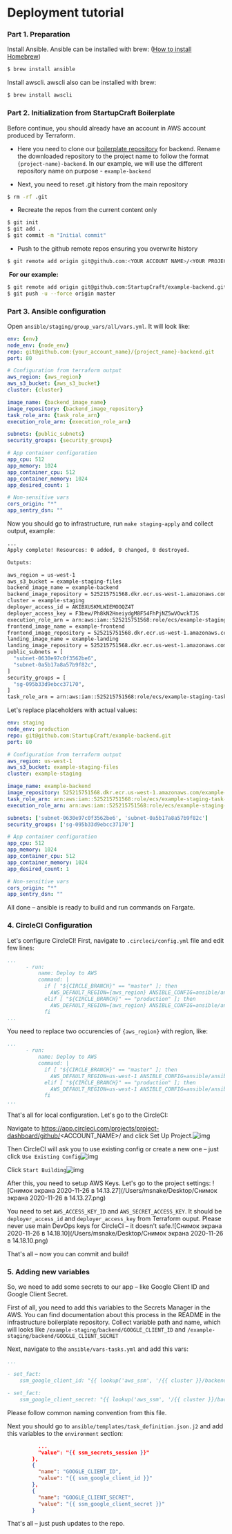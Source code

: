 # Deployment tutorial

### Part 1. Preparation

Install Ansible. Ansible can be installed with brew:
([How to install Homebrew](https://brew.sh/))

```sh
$ brew install ansible
```

Install awscli. awscli also can be installed with brew:

```sh
$ brew install awscli
```



### Part 2. Initialization from StartupCraft Boilerplate

Before continue, you should already have an account in AWS account produced by Terraform.

* Here you need to clone our [boilerplate repository](https://github.com/StartupCraft/startupcraft-node) for backend.
  Rename the downloaded repository to the project name to follow the format `{project-name}-backend`. In our example, we will use the different repository name on purpose - `example-backend`

* Next, you need to reset .git history from the main repository

```sh
$ rm -rf .git
```

* Recreate the repos from the current content only

```sh
$ git init
$ git add .
$ git commit -m "Initial commit"
```

* Push to the github remote repos ensuring you overwrite history

```sh
$ git remote add origin git@github.com:<YOUR ACCOUNT NAME>/<YOUR PROJECT NAME>-backend.git
```

​	**For our example:**

```sh
$ git remote add origin git@github.com:StartupCraft/example-backend.git
$ git push -u --force origin master
```



### Part 3. Ansible configuration

Open `ansible/staging/group_vars/all/vars.yml`. It will look like:

```yaml
env: {env}
node_env: {node_env}
repo: git@github.com:{your_account_name}/{project_name}-backend.git
port: 80

# Configuration from terraform output
aws_region: {aws_region}
aws_s3_bucket: {aws_s3_bucket}
cluster: {cluster}

image_name: {backend_image_name}
image_repository: {backend_image_repository}
task_role_arn: {task_role_arn}
execution_role_arn: {execution_role_arn}

subnets: {public_subnets}
security_groups: {security_groups}

# App container configuration
app_cpu: 512
app_memory: 1024
app_container_cpu: 512
app_container_memory: 1024
app_desired_count: 1

# Non-sensitive vars
cors_origin: "*"
app_sentry_dsn: ""

```

Now you should go to infrastructure, run `make staging-apply` and collect output, example:

```sh
...
Apply complete! Resources: 0 added, 0 changed, 0 destroyed.

Outputs:

aws_region = us-west-1
aws_s3_bucket = example-staging-files
backend_image_name = example-backend
backend_image_repository = 525215751568.dkr.ecr.us-west-1.amazonaws.com/example-backend
cluster = example-staging
deployer_access_id = AKIBXUSKMLWIEMOOQZ4T
deployer_access_key = F3bew/Ph8kN2HneiydgM8F54FhPjNZ5wVOwckTJS
execution_role_arn = arn:aws:iam::525215751568:role/ecs/example-staging-execution-role
frontend_image_name = example-frontend
frontend_image_repository = 525215751568.dkr.ecr.us-west-1.amazonaws.com/example-frontend
landing_image_name = example-landing
landing_image_repository = 525215751568.dkr.ecr.us-west-1.amazonaws.com/example-landing
public_subnets = [
  "subnet-0630e97c0f3562be6",
  "subnet-0a5b17a8a57b9f82c",
]
security_groups = [
  "sg-095b33d9ebcc37170",
]
task_role_arn = arn:aws:iam::525215751568:role/ecs/example-staging-task-role

```

Let's replace placeholders with actual values:

```yaml
env: staging
node_env: production
repo: git@github.com:StartupCraft/example-backend.git
port: 80

# Configuration from terraform output
aws_region: us-west-1
aws_s3_bucket: example-staging-files
cluster: example-staging

image_name: example-backend
image_repository: 525215751568.dkr.ecr.us-west-1.amazonaws.com/example-backend
task_role_arn: arn:aws:iam::525215751568:role/ecs/example-staging-task-role
execution_role_arn: arn:aws:iam::525215751568:role/ecs/example-staging-execution-role

subnets: ['subnet-0630e97c0f3562be6', 'subnet-0a5b17a8a57b9f82c']
security_groups: ['sg-095b33d9ebcc37170']

# App container configuration
app_cpu: 512
app_memory: 1024
app_container_cpu: 512
app_container_memory: 1024
app_desired_count: 1

# Non-sensitive vars
cors_origin: "*"
app_sentry_dsn: ""

```

All done – ansible is ready to build and run commands on Fargate.

### 4. CircleCI Configuration

Let's configure CircleCI! First, navigate to `.circleci/config.yml` file and edit few lines:

```yaml
...
      - run:
          name: Deploy to AWS
          command: |
            if [ "${CIRCLE_BRANCH}" == "master" ]; then
              AWS_DEFAULT_REGION={aws_region} ANSIBLE_CONFIG=ansible/ansible.cfg ansible-playbook ansible/release-deploy.yml -i ansible/staging --extra-vars "branch=master aws_profile=default" -v -e 'ansible_python_interpreter=/usr/bin/python3'
            elif [ "${CIRCLE_BRANCH}" == "production" ]; then
              AWS_DEFAULT_REGION={aws_region} ANSIBLE_CONFIG=ansible/ansible.cfg ansible-playbook ansible/release-deploy.yml -i ansible/production --extra-vars "branch=production aws_profile=default" -v -e 'ansible_python_interpreter=/usr/bin/python3'
            fi
...
```

You need to replace two occurencies of `{aws_region}` with region, like:

```yaml
...
      - run:
          name: Deploy to AWS
          command: |
            if [ "${CIRCLE_BRANCH}" == "master" ]; then
              AWS_DEFAULT_REGION=us-west-1 ANSIBLE_CONFIG=ansible/ansible.cfg ansible-playbook ansible/release-deploy.yml -i ansible/staging --extra-vars "branch=master aws_profile=default" -v -e 'ansible_python_interpreter=/usr/bin/python3'
            elif [ "${CIRCLE_BRANCH}" == "production" ]; then
              AWS_DEFAULT_REGION=us-west-1 ANSIBLE_CONFIG=ansible/ansible.cfg ansible-playbook ansible/release-deploy.yml -i ansible/production --extra-vars "branch=production aws_profile=default" -v -e 'ansible_python_interpreter=/usr/bin/python3'
            fi
...
```



That's all for local configuration. Let's go to the CircleCI:

Navigate to https://app.circleci.com/projects/project-dashboard/github/<ACCOUNT_NAME>/ and click Set Up Project.![img](https://lh3.googleusercontent.com/I--w4SCGCgt1XkkIuToIl0E7CLXVVnm44YwP3_-969UAzb9csTNlXzy9srGyKRGSMR42MlCN-1kHPD3RvIp4rtMooX0XTJu75OhRdukjWir9ZIaPD8O8JkLwXp7xfixgrnxOxZc9)

Then CircleCI will ask you to use existing config or create a new one – just click `Use Existing Config`![img](https://lh4.googleusercontent.com/xUxYuKyPuM5Gl21X2cfsZgVp-vcMmtswYPiWuezIGjYjax0nHKH3c_VyXykn8XPxh1CkqX5prVSW41tlG01iKfNvGZCXYjXxKhzD2c6HjQOiUnWcCRC85i205XmBIw9dojmP9wdQ)

Click `Start Building`![img](https://lh3.googleusercontent.com/ztn2fgXcwv0cGdOIbGWiZgV0ULFRK4Fti1WyGYEUXOYscQS17kZ11rsvY2mrY7qgR2I8ForjN-aYrL_MElFezI-mATAi5xQfHGd-2Iwk5W7PJ4wO2DRQh7klUMUThTkV7xPdeqRE)

After this, you need to setup AWS Keys. Let's go to the project settings:
![Снимок экрана 2020-11-26 в 14.13.27](/Users/msnake/Desktop/Снимок экрана 2020-11-26 в 14.13.27.png)

You need to set `AWS_ACCESS_KEY_ID` and `AWS_SECRET_ACCESS_KEY`. It should be `deployer_access_id` and `deployer_access_key` from Terraform ouput. Please never use main DevOps keys for CircleCI – it doesn't safe.![Снимок экрана 2020-11-26 в 14.18.10](/Users/msnake/Desktop/Снимок экрана 2020-11-26 в 14.18.10.png)

That's all – now you can commit and build!



### 5. Adding new variables

So, we need to add some secrets to our app – like Google Client ID and Google Client Secret.

First of all, you need to add this variables to the Secrets Manager in the AWS. You can find documentation about this process in the README in the infrastructure boilerplate repository. Collect variable path and name, which will looks like `/example-staging/backend/GOOGLE_CLIENT_ID` and  `/example-staging/backend/GOOGLE_CLIENT_SECRET`

Next, navigate to the `ansible/vars-tasks.yml` and add this vars:

```yaml
...

- set_fact:
    ssm_google_client_id: "{{ lookup('aws_ssm', '/{{ cluster }}/backend/GOOGLE_CLIENT_ID') }}"

- set_fact:
    ssm_google_client_secret: "{{ lookup('aws_ssm', '/{{ cluster }}/backend/GOOGLE_CLIENT_SECRET') }}"
```

Please follow common naming convention from this file.

Next you should go to `ansible/templates/task_definition.json.j2` and add this variables to the `environment` section:

```json
          ...
          "value": "{{ ssm_secrets_session }}"
        },
        {
          "name": "GOOGLE_CLIENT_ID",
          "value": "{{ ssm_google_client_id }}"
        },
        {
          "name": "GOOGLE_CLIENT_SECRET",
          "value": "{{ ssm_google_client_secret }}"
        }
```

That's all – just push updates to the repo.
